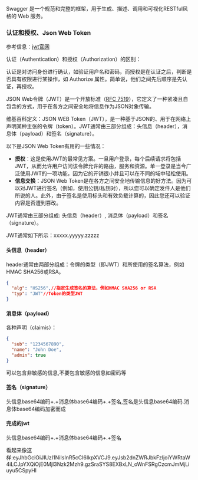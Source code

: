 Swagger 是一个规范和完整的框架，用于生成、描述、调用和可视化RESTful风格的 Web 服务。

### 认证和授权、Json Web Token

参考信息：[jwt官网](https://jwt.io/introduction/)

认证（Authentication）和授权（Authorization）的区别：

认证是对访问身份进行确认，如验证用户名和密码，而授权是在认证之后，判断是否具有权限进行某操作，如 Authorize 属性。简单说，他们之间先后顺序是先认证，再授权。

JSON Web令牌（JWT）是一个开放标准（[RFC 7519](https://tools.ietf.org/html/rfc7519)），它定义了一种紧凑且自包含的方式，用于在各方之间安全地将信息作为JSON对象传输。

维基百科定义：JSON WEB Token（JWT），是一种基于JSON的、用于在网络上声明某种主张的令牌（token）。JWT通常由三部分组成：头信息（header），消息体（payload）和签名（signature）。

以下是JSON Web  Token有用的一些情况：

- **授权**：这是使用JWT的最常见方案。一旦用户登录，每个后续请求将包括JWT，从而允许用户访问该令牌允许的路由，服务和资源。单一登录是当今广泛使用JWT的一项功能，因为它的开销很小并且可以在不同的域中轻松使用。
- **信息交换**：JSON Web Token是在各方之间安全地传输信息的好方法。因为可以对JWT进行签名（例如，使用公钥/私钥对），所以您可以确定发件人是他们所说的人。此外，由于签名是使用标头和有效负载计算的，因此您还可以验证内容是否遭到篡改。

JWT通常由三部分组成: 头信息（header）, 消息体（payload）和签名（signature）。

JWT通常如下所示：xxxxx.yyyyy.zzzzz

#### 头信息（header）

header通常由两部分组成：令牌的类型（即JWT）和所使用的签名算法，例如HMAC SHA256或RSA。

```json
{
  "alg": "HS256",//指定生成签名的算法，例如HMAC SHA256 or RSA
  "typ": "JWT"//Token的类型JWT
}
```

#### 消息体（payload）

各种声明（claimis）：

```json
{
  "sub": "1234567890",
  "name": "John Doe",
  "admin": true
}
```

可以包含非敏感的信息,不要包含敏感的信息如密码等

#### 签名（signature）

头信息base64编码+.+消息体base64编码+.+签名,签名是头信息base64编码.消息体base64编码加密而成

#### 完成的jwt

头信息base64编码+.+消息体base64编码+.+签名

看起来像这样:eyJhbGciOiJIUzI1NiIsInR5cCI6IkpXVCJ9.eyJsb2dnZWRJbkFzIjoiYWRtaW4iLCJpYXQiOjE0MjI3Nzk2Mzh9.gzSraSYS8EXBxLN_oWnFSRgCzcmJmMjLiuyu5CSpyHI